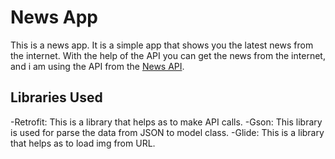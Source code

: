 # News App
This is a news app. It is a simple app that shows you the latest news from the internet.
With the help of the API you can get the news from the internet, and i am using the API from the [News API](https://newsapi.org/).

## Libraries Used

-Retrofit: This is a library that helps as to make API calls.
-Gson: This library is used for parse the data from JSON to model class.
-Glide: This is a library that helps as to load img from URL.
